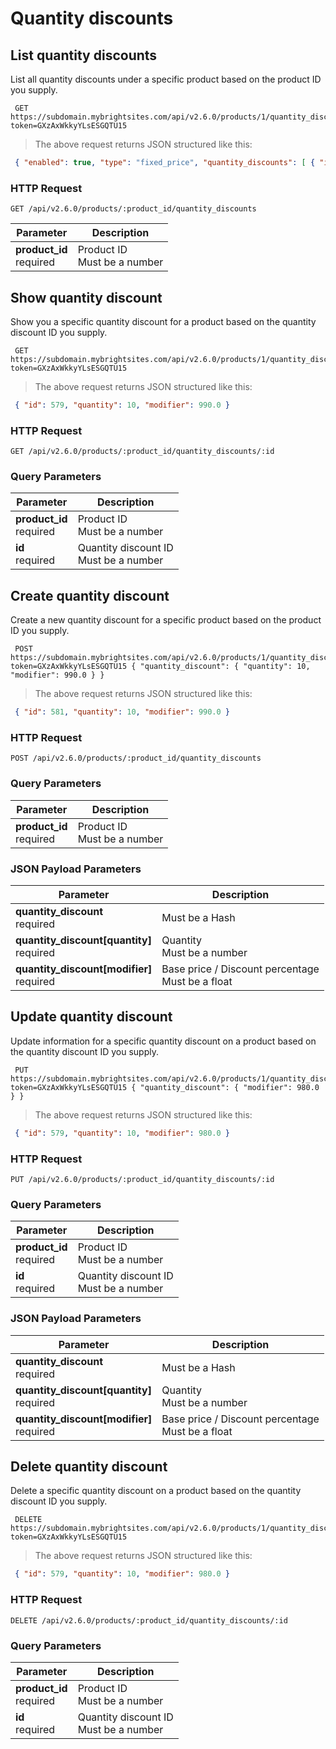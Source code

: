 #  Quantity discounts

## List quantity discounts

List all quantity discounts under a specific product based on the product ID you supply.

```shell
 GET https://subdomain.mybrightsites.com/api/v2.6.0/products/1/quantity_discounts?token=GXzAxWkkyYLsESGQTU15
```

> The above request returns JSON structured like this:

```json
 { "enabled": true, "type": "fixed_price", "quantity_discounts": [ { "id": 579, "quantity": 5, "modifier": 1000.0 }, { "id": 580, "quantity": 10, "modifier": 990.0 }, { "id": 581, "quantity": 100, "modifier": 900.0 } ] }
```

### HTTP Request

`GET /api/v2.6.0/products/:product_id/quantity_discounts`

Parameter | Description
--------- | -----------
<div><strong>product_id </strong></div><div>required</div> | <div>Product ID</div><div>Must be a number</div>


## Show quantity discount

Show you a specific quantity discount for a product based on the quantity discount ID you supply.

```shell
 GET https://subdomain.mybrightsites.com/api/v2.6.0/products/1/quantity_discounts/579?token=GXzAxWkkyYLsESGQTU15
```

> The above request returns JSON structured like this:

```json
 { "id": 579, "quantity": 10, "modifier": 990.0 }
```

### HTTP Request

`GET /api/v2.6.0/products/:product_id/quantity_discounts/:id`

### Query Parameters

Parameter | Description
--------- | -----------
<div><strong>product_id </strong></div><div>required</div> | <div>Product ID</div><div>Must be a number</div>
<div><strong>id </strong></div><div>required</div> | <div>Quantity discount ID</div><div>Must be a number</div>


## Create quantity discount

Create a new quantity discount for a specific product based on the product ID you supply.

```shell
 POST https://subdomain.mybrightsites.com/api/v2.6.0/products/1/quantity_discounts?token=GXzAxWkkyYLsESGQTU15 { "quantity_discount": { "quantity": 10, "modifier": 990.0 } }
```

> The above request returns JSON structured like this:

```json
 { "id": 581, "quantity": 10, "modifier": 990.0 }
```

### HTTP Request

`POST /api/v2.6.0/products/:product_id/quantity_discounts`

### Query Parameters

Parameter | Description
--------- | -----------
<div><strong>product_id </strong></div><div>required</div> | <div>Product ID</div><div>Must be a number</div>


### JSON Payload Parameters

Parameter | Description
--------- | -----------
<div><strong>quantity_discount </strong></div><div>required</div> | <div>Must be a Hash</div>
<div><strong>quantity_discount[quantity] </strong></div><div>required</div> | <div>Quantity</div><div>Must be a number</div>
<div><strong>quantity_discount[modifier] </strong></div><div>required</div> | <div>Base price / Discount percentage</div><div>Must be a float</div>


## Update quantity discount

Update information for a specific quantity discount on a product based on the quantity discount ID you supply.

```shell
 PUT https://subdomain.mybrightsites.com/api/v2.6.0/products/1/quantity_discounts/579?token=GXzAxWkkyYLsESGQTU15 { "quantity_discount": { "modifier": 980.0 } }
```

> The above request returns JSON structured like this:

```json
 { "id": 579, "quantity": 10, "modifier": 980.0 }
```

### HTTP Request

`PUT /api/v2.6.0/products/:product_id/quantity_discounts/:id`

### Query Parameters

Parameter | Description
--------- | -----------
<div><strong>product_id </strong></div><div>required</div> | <div>Product ID</div><div>Must be a number</div>
<div><strong>id </strong></div><div>required</div> | <div>Quantity discount ID</div><div>Must be a number</div>


### JSON Payload Parameters

Parameter | Description
--------- | -----------
<div><strong>quantity_discount </strong></div><div>required</div> | <div>Must be a Hash</div>
<div><strong>quantity_discount[quantity] </strong></div><div>required</div> | <div>Quantity</div><div>Must be a number</div>
<div><strong>quantity_discount[modifier] </strong></div><div>required</div> | <div>Base price / Discount percentage</div><div>Must be a float</div>


## Delete quantity discount

Delete a specific quantity discount on a product based on the quantity discount ID you supply.

```shell
 DELETE https://subdomain.mybrightsites.com/api/v2.6.0/products/1/quantity_discounts/579?token=GXzAxWkkyYLsESGQTU15
```

> The above request returns JSON structured like this:

```json
 { "id": 579, "quantity": 10, "modifier": 980.0 }
```

### HTTP Request

`DELETE /api/v2.6.0/products/:product_id/quantity_discounts/:id`

### Query Parameters

Parameter | Description
--------- | -----------
<div><strong>product_id </strong></div><div>required</div> | <div>Product ID</div><div>Must be a number</div>
<div><strong>id </strong></div><div>required</div> | <div>Quantity discount ID</div><div>Must be a number</div>
